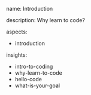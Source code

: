 name: Introduction

description: Why learn to code?

aspects:
  - introduction

insights:
  - intro-to-coding
  - why-learn-to-code
  - hello-code
  - what-is-your-goal
